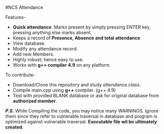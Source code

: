 #NCS Attendance

Features-

* **Quick attendance**. Marks present by simply pressing ENTER key, pressing anything else marks absent.
* Keeps a record of **Presence, Absence and total attendance**.
* View database.
* Modify any attendance record.
* Add new Members.
* Highly robust; hence easy to use.
* Works with **g++ compiler 4.9** on any platform.

To contribute-
* Download/Clone this repository and study _attendance.class_.
* Compile main.cpp using **g++** compiler. (g++ 4.9) 
* Test with provided BLANK database or ask for original database from **authorized member**.

**_P.S._** While Compiling the code, you may notice many WARNINGS. Ignore them since they refer to vulnerable traversal in database and program is optimized against vulnerable traversal. **Executable file wil be ultimately created**.

